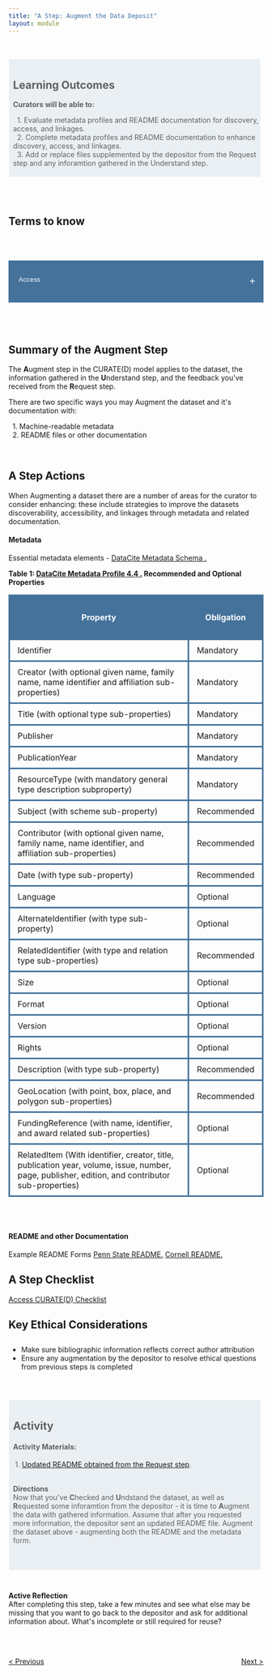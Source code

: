 ```yaml
---
title: "A Step: Augment the Data Deposit"
layout: module
---
```


<style>

.highlighted-text {
    padding: 0 0 5px 5px;
    border: 1px solid;
    border-color: #ffffff;
    border-radius: 4px;
    margin: 15px 5px 10px 0;
    background-color: rgba(68, 114, 155, 0.1);
    padding-top: 10px;
    padding-left: 8px;

}
</style>


<br>

<blockquote class = "highlighted-text">
<h2>Learning Outcomes</h2>
<b> Curators will be able to: </b>


<p>
  &nbsp;&nbsp;1. Evaluate metadata profiles and README documentation for discovery, access, and linkages.
   <br>
  &nbsp;&nbsp;2. Complete metadata profiles and README documentation to enhance discovery, access, and linkages.
   <br>
  &nbsp;&nbsp;3. Add or replace files supplemented by the depositor from the Request step and any inforamtion gathered in the Understand step.
    <br>

</p>
</blockquote>

<br>
<br>

<html>
<head>
<meta name="viewport" content="width=device-width, initial-scale=1">

<style>
.collapsible {
  background-color: #44729B;
  color: white;
  cursor: pointer;
  padding-bottom: 30px;
  padding-top: 30px;
  padding-left: 20px;
  width: 100%;
  border: none;
  border-bottom: 3px solid white;
  text-align: left;
  outline: none;
}
.active, .collapsible:hover {
  background-color: #345878;
}
.content {
  padding: 0 20px;
  max-height: 0;
  overflow: hidden;
  transition: max-height 0.2s ease-out;
  background-color: rgb(68,114,155,0.2);
}
.collapsible:after {
  color: #ffffff;
  content: "+";
  font-size: 20px;
  float: right;
  margin-left: 5px;
  padding-right: 10px;
}
.active:after {
  content: "-";
  color: #ffffff;
  font-size: 20px;
  padding-right: 10px;
}
</style>
</head>

<body>

<h2>Terms to know</h2>

<br>
<br>

<button class="collapsible">Access</button>
<div class="content">
  <p><br>The act of making information available. To increase ease of access, data should be made available in a convenient and modifiable form.
</p>
</div>


<br>
<br>

<h2>Summary of the Augment Step</h2>
<p>
The <b>A</b>ugment step in the CURATE(D) model applies to the dataset, the information gathered in the <b>U</b>nderstand step, and the feedback you've received from the <b>R</b>equest step.

There are two specific ways you may Augment the dataset and it's documentation with:
<p>
  &nbsp;&nbsp;1. Machine-readable metadata
   <br>
  &nbsp;&nbsp;2. README files or other documentation
   <br>

</p>
</blockquote>

<br>

<h2>A Step Actions</h2>
<p>
When Augmenting a dataset there are a number of areas for the curator to consider enhancing: these include strategies to improve the datasets discoverability, accessibility, and linkages through metadata and related documentation.

<h4>Metadata</h4>
<p>
Essential metadata elements - <a href="https://schema.datacite.org/meta/kernel-4.4/" target="_blank"> DataCite Metadata Schema .</a>

<br>

<style>

  td, th{
  padding-top: 10px;
  padding-bottom: 10px;
  padding-left: 15px;
  padding-right: 15px;
  border-style:solid;
  border-color: #44729B;
  }

  tr{
  border-style:solid;
  border-color: #44729B;

  }

</style>


<b>Table 1: <a href="https://schema.datacite.org/meta/kernel-4.4/doc/DataCite-MetadataKernel_v4.4.pdf" target="_blank"> DataCite Metadata Profile 4.4 .</a> Recommended and Optional Properties</b>
<table>
<th bgcolor="#44729B"><h4 style = "color:#FFFFFF;"> Property </h4></th>
<th bgcolor="#44729B"><h4 style = "color:#FFFFFF;">Obligation</h4></th>
<tr>
<td>Identifier</td>
<td>Mandatory</td>
</tr>
<tr>
<td>Creator (with optional given name, family name, name identifier and affiliation sub-properties)</td>
<td>Mandatory</td>
</tr>
<tr>
<td>Title (with optional type sub-properties)</td>
<td>Mandatory</td>
</tr>
<tr>
<td>Publisher</td>
<td>Mandatory</td>
</tr>
<tr>
<td>PublicationYear</td>
<td>Mandatory</td>
</tr>
<tr>
<td>ResourceType (with mandatory general type description subproperty)</td>
<td>Mandatory</td>
</tr>
<tr>
<td>Subject (with scheme sub-property)</td>
<td>Recommended</td>
</tr>
<tr>
<td>Contributor (with optional given name, family name, name identifier, and affiliation sub-properties)</td>
<td>Recommended</td>
</tr>
<tr>
<td>Date (with type sub-property)</td>
<td>Recommended</td>
</tr>
<tr>
<td>Language</td>
<td>Optional</td>
</tr>
<tr>
<td>AlternateIdentifier (with type sub-property)</td>
<td>Optional</td>
</tr>
<tr>
<td>RelatedIdentifier (with type and relation type sub-properties)</td>
<td>Recommended</td>
</tr>
<tr>
<td>Size</td>
<td>Optional</td>
</tr>
<tr>
<td>Format</td>
<td>Optional</td>
</tr>
<tr>
<td>Version</td>
<td>Optional</td>
</tr>
<tr>
<td>Rights</td>
<td>Optional</td>
</tr>
<tr>
<td>Description (with type sub-property)</td>
<td>Recommended</td>
</tr>
<tr>
<td>GeoLocation (with point, box, place, and polygon sub-properties)</td>
<td>Recommended</td>
</tr>
<tr>
<td>FundingReference (with name, identifier, and award related sub-properties)</td>
<td>Optional</td>
</tr>
<tr>
<td>RelatedItem (With identifier, creator, title, publication year, volume, issue, number, page, publisher, edition, and contributor sub-properties)</td>
<td>Optional</td>
</tr>
</table>
<br>
<br>

<h4>README and other Documentation</h4>
<p>
Example README Forms
<a href="https://github.com/psu-libraries/scholarsphere/wiki/README-Guide" target="_blank"> Penn State README.</a>
<a href="https://cornell.app.box.com/v/ReadmeTemplate" target="_blank"> Cornell README.</a>



<h2>A Step Checklist</h2>

<div class="flex-contianer">
     <a class="button button-primary" href="https://docs.google.com/document/d/1RWt2obXOOeJRRFmVo9VAkl4h41cL33Zm5YYny3hbPZ8/edit" target = "_blank"> Access CURATE(D) Checklist</a>
</div>



<h2> Key Ethical Considerations </h2>

<ul style="padding-top: 2%; padding-bottom: 2%; padding-left: 5%;">
<li>Make sure bibliographic information reflects correct author attribution</li>
<li>Ensure any augmentation by the depositor to resolve ethical questions from previous
steps is completed</li>
</ul>

<br>



<blockquote class = "highlighted-text">

<h2>Activity</h2>
<p>



<h4>Activity Materials:</h4>
&nbsp;1.   <a href="https://drive.google.com/drive/folders/1ow_IJ8Gh1Ska5Ck837D5JRFogd646FMy" target="_blank">Updated README obtained from the Request step</a>.
 <br>
 <br>

 <b>Directions</b><br>
    Now that you've <b>C</b>hecked and <b>U</b>ndstand the dataset, as well as <b>R</b>equested some inforamtion from the depositor - it is time to <b>A</b>ugment the data with gathered information. Assume that after you requested more information, the depositor sent an updated README file. Augment the dataset above - augmenting both the README and the metadata form.

 <br>
 </p>
 </blockquote>

 <br>

 <b>Active Reflection</b><br>
    After completing this step, take a few minutes and see what else may be missing that you want to go back to the depositor and ask for additional information about. What's incomplete or still required for reuse?

 <br>
 </p>
 </blockquote>

 <br>



<style>
.flex-contianer {
  display: flex;
  justify-content: space-between;
}
</style>
<div class="flex-contianer">
     <a class="button button-primary" href="/CURATED/modules/module-a"> < Previous</a>
     <a class="button button-primary" href="/CURATED/modules/module-e"> Next > </a>
</div>
